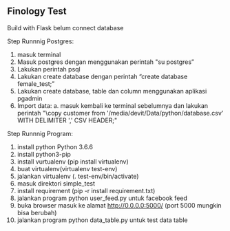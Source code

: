 ## Finology Test

Build with Flask
belum connect database

Step Runnnig Postgres:
1. masuk terminal
2. Masuk postgres dengan menggunakan perintah "su postgres”
3. Lakukan perintah psql
3. Lakukan create database dengan perintah “create database female_test;”
4. Lakukan create database, table dan column menggunakan aplikasi pgadmin
5. Import data:
    a. masuk kembali ke terminal sebelumnya dan lakukan perintah "\copy customer from '/media/devit/Data/python/database.csv' WITH DELIMITER ',' CSV HEADER;"

Step Runnnig Program:
1. install python Python 3.6.6
2. install python3-pip
3. install vurtualenv (pip install virtualenv)
4. buat virtualenv(virtualenv test-env)
5. jalankan virtualenv (. test-env/bin/activate)
6. masuk direktori simple_test
7. install requirement (pip -r install requirement.txt)
8. jalankan program python user_feed.py untuk facebook feed
9. buka browser masuk ke alamat http://0.0.0.0:5000/ (port 5000 mungkin bisa berubah)
10. jalankan program python data_table.py untuk test data table
